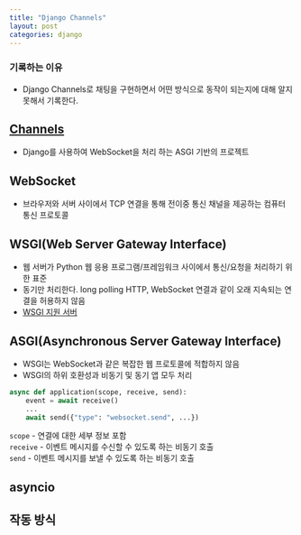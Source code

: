 ```yaml
---
title: "Django Channels"
layout: post
categories: django
--- 
```



### 기록하는 이유
- Django Channels로 채팅을 구현하면서 어떤 방식으로 동작이 되는지에 대해 알지 못해서 기록한다.


## [Channels](https://channels.readthedocs.io/en/stable/)
- Django를 사용하여 WebSocket을 처리 하는 ASGI 기반의 프로젝트


## WebSocket
- 브라우저와 서버 사이에서 TCP 연결을 통해 전이중 통신 채널을 제공하는 컴퓨터 통신 프로토콜 


## WSGI(Web Server Gateway Interface)
- 웹 서버가 Python 웹 응용 프로그램/프레임워크 사이에서 통신/요청을 처리하기 위한 표준
- 동기만 처리한다. long polling HTTP, WebSocket 연결과 같이 오래 지속되는 연결을 허용하지 않음
- [WSGI 지원 서버](https://wsgi.readthedocs.io/en/latest/servers.html)


## ASGI(Asynchronous Server Gateway Interface)
- WSGI는 WebSocket과 같은 복잡한 웹 프로토콜에 적합하지 않음
- WSGI의 하위 호환성과 비동기 및 동기 앱 모두 처리
```python
async def application(scope, receive, send):
    event = await receive()
    ...
    await send({"type": "websocket.send", ...})
```
`scope` - 연결에 대한 세부 정보 포함 <br>
`receive` - 이벤트 메시지를 수신할 수 있도록 하는 비동기 호출<br> 
`send` - 이벤트 메시지를 보낼 수 있도록 하는 비동기 호출


## asyncio


## 작동 방식